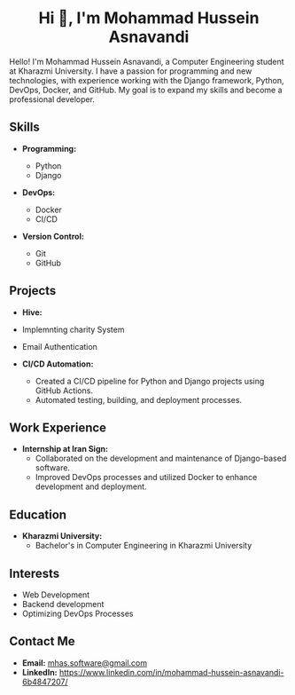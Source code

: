<h1 align="center">Hi 👋, I'm Mohammad Hussein Asnavandi</h1>

Hello! I'm Mohammad Hussein Asnavandi, a Computer Engineering student at Kharazmi University. I have a passion for programming and new technologies, with experience working with the Django framework, Python, DevOps, Docker, and GitHub. My goal is to expand my skills and become a professional developer.

## Skills

- **Programming:**
  - Python
  - Django

- **DevOps:**
  - Docker
  - CI/CD

- **Version Control:**
  - Git
  - GitHub

## Projects

- **Hive:**
- Implemnting charity System
- Email Authentication


- **CI/CD Automation:**
  - Created a CI/CD pipeline for Python and Django projects using GitHub Actions.
  - Automated testing, building, and deployment processes.

## Work Experience

- **Internship at Iran Sign:**
  - Collaborated on the development and maintenance of Django-based software.
  - Improved DevOps processes and utilized Docker to enhance development and deployment.

## Education

- **Kharazmi University:**
  - Bachelor's in Computer Engineering in Kharazmi University

## Interests

- Web Development
- Backend development
- Optimizing DevOps Processes

## Contact Me

- **Email:** mhas.software@gmail.com
- **LinkedIn:** https://www.linkedin.com/in/mohammad-hussein-asnavandi-6b4847207/
